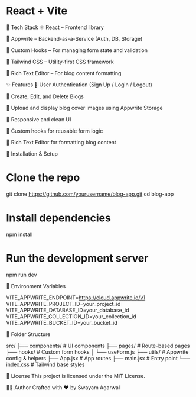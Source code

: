 # React + Vite

🚀 Tech Stack
⚛️ React – Frontend library

🧩 Appwrite – Backend-as-a-Service (Auth, DB, Storage)

🎯 Custom Hooks – For managing form state and validation

💨 Tailwind CSS – Utility-first CSS framework

📝 Rich Text Editor – For blog content formatting


✨ Features
🔐 User Authentication (Sign Up / Login / Logout)

📝 Create, Edit, and Delete Blogs

📁 Upload and display blog cover images using Appwrite Storage

🌈 Responsive and clean UI

🧠 Custom hooks for reusable form logic

📰 Rich Text Editor for formatting blog content


🔧 Installation & Setup
# Clone the repo
git clone https://github.com/yourusername/blog-app.git
cd blog-app

# Install dependencies
npm install

# Run the development server
npm run dev

🔑 Environment Variables

VITE_APPWRITE_ENDPOINT=https://cloud.appwrite.io/v1
VITE_APPWRITE_PROJECT_ID=your_project_id
VITE_APPWRITE_DATABASE_ID=your_database_id
VITE_APPWRITE_COLLECTION_ID=your_collection_id
VITE_APPWRITE_BUCKET_ID=your_bucket_id

📁 Folder Structure

src/
├── components/        # UI components
├── pages/             # Route-based pages
├── hooks/             # Custom form hooks
│   └── useForm.js
├── utils/             # Appwrite config & helpers
├── App.jsx            # App routes
├── main.jsx           # Entry point
└── index.css          # Tailwind base styles


📗 License
This project is licensed under the MIT License.

🙋‍♂️ Author
Crafted with ❤️ by Swayam Agarwal
